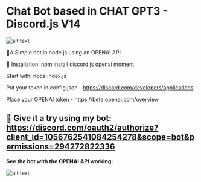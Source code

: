 # Chat Bot based in CHAT GPT3 - Discord.js V14

![alt text](https://media.discordapp.net/attachments/876308694130909234/1056770839934156900/CHAT_GPT3_-_DISCORD_BOT.png?width=1025&height=359)

🤖A Simple bot in node.js using an OPENAI API.

🔗 Installation:
npm install discord.js openai moment

Start with: node index.js

Put your token in config.json - https://discord.com/developers/applications

Place your OPENAI token - https://beta.openai.com/overview

##  🔗 **Give it a try using my bot:** https://discord.com/oauth2/authorize?client_id=1056762541084254278&scope=bot&permissions=294272822336

**See the bot with the OPENAI API working:**

![alt text](https://media.discordapp.net/attachments/876308691341697076/1057841862204997712/chat-openai-overview4.gif)
